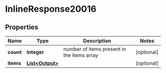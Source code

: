 # InlineResponse20016

## Properties
Name | Type | Description | Notes
------------ | ------------- | ------------- | -------------
**count** | **Integer** | number of items present in the items array |  [optional]
**items** | [**List&lt;Output&gt;**](Output.md) |  |  [optional]
